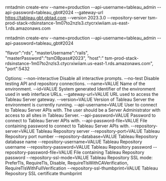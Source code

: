   rmtadmin create-env --name=production --api-username=tableau_admin --api-password=tableau_gbt#2024 --gateway-url https://tableau.gbt.gbtad.com --version 2023.3.0 --repository-server tsm-prod-stack-rdsinstance-1m07to2nzls3.ctycrxiwiiam.us-east-1.rds.amazonaws.com 
   
   
   rmtadmin create-env --name=production --api-username=tableau_admin --api-password=tableau_gbt#2024
   
   
   
"flavor":"rds",
"masterUsername":"rails",
"masterPassword":"tsmDBpass#2023",
"host":" tsm-prod-stack-rdsinstance-1m07to2nzls3.ctycrxiwiiam.us-east-1.rds.amazonaws.com",
"port":5432


Options:
      --non-interactive      Disable all interactive prompts.
      --no-test              Disable testing API and repository connections.
      --name=VALUE           Name of the environment.
      --id=VALUE             System generated Identifier of the environment
                               used in web interface URLs.
      --gateway-url=VALUE    URL used to access the Tableau Server gateway.
      --version=VALUE        Version of Tableau Server the environment is
                               currently running.
      --api-username=VALUE   User to connect to Tableau Server APIs with. The
                               user should be a Server Administrator with
                               access to all sites in Tableau Server.
      --api-password=VALUE   Password to connect to Tableau Server APIs with.
      --api-password-file=VALUE
                             File containing password to connect to Tableau
                               Server APIs with.
      --repository-server=VALUE
                             Tableau Repository server
      --repository-port=VALUE
                             Tableau Repository port number
      --repository-database=VALUE
                             Tableau Repository database name
      --repository-username=VALUE
                             Tableau Repository username
      --repository-password=VALUE
                             Tableau Repository password
      --repository-password-file=VALUE
                             File containing Tableau Repository password
      --repository-ssl-mode=VALUE
                             Tableau Repository SSL mode: PreferTls, RequireTls,
                                Disable, RequireTlsWithCAVerification,
                               RequireTlsWithFullVerification
      --repository-ssl-thumbprint=VALUE
                             Tableau Repository SSL certificate thumbprint
